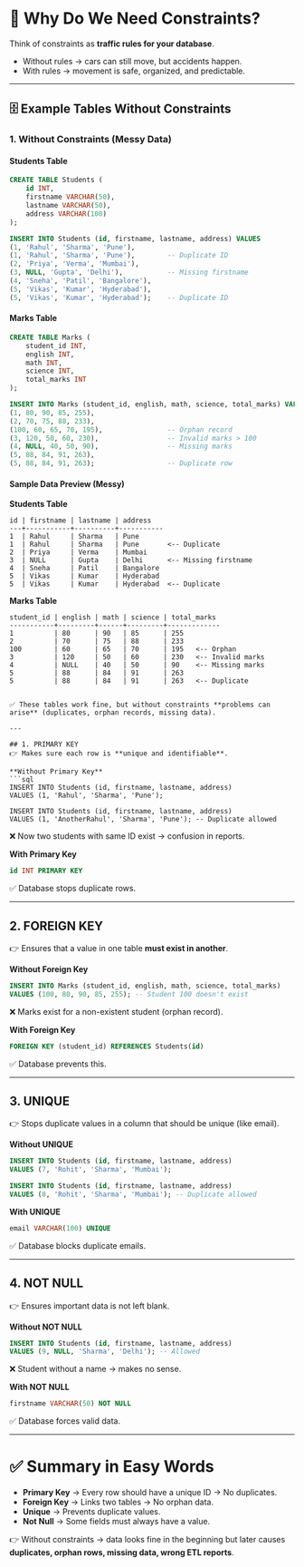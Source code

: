 # 🚦 Why Do We Need Constraints?

Think of constraints as **traffic rules for your database**.  
- Without rules → cars can still move, but accidents happen.  
- With rules → movement is safe, organized, and predictable.  

---

## 🗄️ Example Tables Without Constraints
### 1. Without Constraints (Messy Data)

#### Students Table
```sql
CREATE TABLE Students (
    id INT,
    firstname VARCHAR(50),
    lastname VARCHAR(50),
    address VARCHAR(100)
);

INSERT INTO Students (id, firstname, lastname, address) VALUES
(1, 'Rahul', 'Sharma', 'Pune'),
(1, 'Rahul', 'Sharma', 'Pune'),        -- Duplicate ID
(2, 'Priya', 'Verma', 'Mumbai'),
(3, NULL, 'Gupta', 'Delhi'),           -- Missing firstname
(4, 'Sneha', 'Patil', 'Bangalore'),
(5, 'Vikas', 'Kumar', 'Hyderabad'),
(5, 'Vikas', 'Kumar', 'Hyderabad');    -- Duplicate ID
```

#### Marks Table
```sql
CREATE TABLE Marks (
    student_id INT,
    english INT,
    math INT,
    science INT,
    total_marks INT
);

INSERT INTO Marks (student_id, english, math, science, total_marks) VALUES
(1, 80, 90, 85, 255),
(2, 70, 75, 88, 233),
(100, 60, 65, 70, 195),                -- Orphan record
(3, 120, 50, 60, 230),                 -- Invalid marks > 100
(4, NULL, 40, 50, 90),                 -- Missing marks
(5, 88, 84, 91, 263),
(5, 88, 84, 91, 263);                  -- Duplicate row
```

#### Sample Data Preview (Messy)

**Students Table**
```
id | firstname | lastname | address
---+-----------+----------+-----------
1  | Rahul     | Sharma   | Pune
1  | Rahul     | Sharma   | Pune       <-- Duplicate
2  | Priya     | Verma    | Mumbai
3  | NULL      | Gupta    | Delhi      <-- Missing firstname
4  | Sneha     | Patil    | Bangalore
5  | Vikas     | Kumar    | Hyderabad
5  | Vikas     | Kumar    | Hyderabad  <-- Duplicate
```

**Marks Table**
```
student_id | english | math | science | total_marks
-----------+---------+------+---------+-------------
1          | 80      | 90   | 85      | 255
2          | 70      | 75   | 88      | 233
100        | 60      | 65   | 70      | 195   <-- Orphan
3          | 120     | 50   | 60      | 230   <-- Invalid marks
4          | NULL    | 40   | 50      | 90    <-- Missing marks
5          | 88      | 84   | 91      | 263
5          | 88      | 84   | 91      | 263   <-- Duplicate
```

```

✅ These tables work fine, but without constraints **problems can arise** (duplicates, orphan records, missing data).  

---

## 1. PRIMARY KEY
👉 Makes sure each row is **unique and identifiable**.  

**Without Primary Key**
```sql
INSERT INTO Students (id, firstname, lastname, address)
VALUES (1, 'Rahul', 'Sharma', 'Pune');

INSERT INTO Students (id, firstname, lastname, address)
VALUES (1, 'AnotherRahul', 'Sharma', 'Pune'); -- Duplicate allowed
```
❌ Now two students with same ID exist → confusion in reports.  

**With Primary Key**
```sql
id INT PRIMARY KEY
```
✅ Database stops duplicate rows.  

---

## 2. FOREIGN KEY
👉 Ensures that a value in one table **must exist in another**.  

**Without Foreign Key**
```sql
INSERT INTO Marks (student_id, english, math, science, total_marks)
VALUES (100, 80, 90, 85, 255); -- Student 100 doesn't exist
```
❌ Marks exist for a non-existent student (orphan record).  

**With Foreign Key**
```sql
FOREIGN KEY (student_id) REFERENCES Students(id)
```
✅ Database prevents this.  

---

## 3. UNIQUE
👉 Stops duplicate values in a column that should be unique (like email).  

**Without UNIQUE**
```sql
INSERT INTO Students (id, firstname, lastname, address)
VALUES (7, 'Rohit', 'Sharma', 'Mumbai');

INSERT INTO Students (id, firstname, lastname, address)
VALUES (8, 'Rohit', 'Sharma', 'Mumbai'); -- Duplicate allowed
```

**With UNIQUE**
```sql
email VARCHAR(100) UNIQUE
```
✅ Database blocks duplicate emails.  

---

## 4. NOT NULL
👉 Ensures important data is not left blank.  

**Without NOT NULL**
```sql
INSERT INTO Students (id, firstname, lastname, address)
VALUES (9, NULL, 'Sharma', 'Delhi'); -- Allowed
```

❌ Student without a name → makes no sense.  

**With NOT NULL**
```sql
firstname VARCHAR(50) NOT NULL
```
✅ Database forces valid data.  

---

# ✅ Summary in Easy Words
- **Primary Key** → Every row should have a unique ID → No duplicates.  
- **Foreign Key** → Links two tables → No orphan data.  
- **Unique** → Prevents duplicate values.  
- **Not Null** → Some fields must always have a value.  

👉 Without constraints → data looks fine in the beginning but later causes **duplicates, orphan rows, missing data, wrong ETL reports**.
